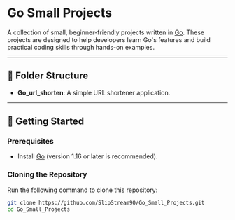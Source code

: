 # Go Small Projects

A collection of small, beginner-friendly projects written in [Go](https://golang.org/). These projects are designed to help developers learn Go's features and build practical coding skills through hands-on examples.

---

## 📂 Folder Structure
- **Go_url_shorten**: A simple URL shortener application.

---

## 🚀 Getting Started
### Prerequisites
- Install [Go](https://golang.org/doc/install) (version 1.16 or later is recommended).

### Cloning the Repository
Run the following command to clone this repository:
```bash
git clone https://github.com/SlipStream90/Go_Small_Projects.git
cd Go_Small_Projects
